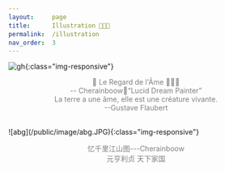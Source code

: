 ```yaml
---
layout:     page
title:      Illustration 👩🏻‍🎨
permalink:  /illustration
nav_order:  3
---
```

 
![gh](/public/image/gh.png){:class="img-responsive"}
<p style="text-align:center;color:gray;font-size:100%;">
🫧 Le Regard de l'Âme 💭✨🌙 <br>-- Cherainboow🥕“Lucid Dream Painter”
<br>La terre a une âme, elle est une créature vivante.<br>
 --Gustave Flaubert
</p>

<br>
![abg](/public/image/abg.JPG){:class="img-responsive"}
<p style="text-align:center;color:gray;font-size:100%;">
忆千里江山图---Cherainboow<br>
元亨利贞 天下家国
</p>
